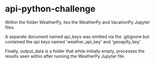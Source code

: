 # api-python-challenge

Within the folder WeatherPy, lies the WeatherPy and VacationPy Jupyter files.

A separate document named api_keys was omitted via the .gitignore but contained the api keys named 'weather_api_key' and 'geoapify_key'

Finally, output_data is a folder that while initially empty, processes the results seen within after running the WeatherPy Jupyter file.
